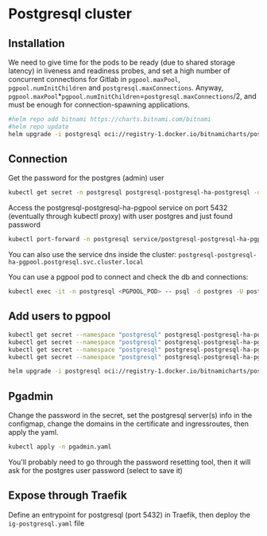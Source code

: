 # Postgresql cluster

## Installation

We need to give time for the pods to be ready (due to shared storage latency) in liveness and readiness probes, and set a high number of concurrent connections for Gitlab in `pgpool.maxPool`, `pgpool.numInitChildren` and `postgresql.maxConnections`. Anyway, `pgpool.maxPool`*`pgpool.numInitChildren`=`postgresql.maxConnections`/2, and must be enough for connection-spawning applications.

```bash
#helm repo add bitnami https://charts.bitnami.com/bitnami
#helm repo update
helm upgrade -i postgresql oci://registry-1.docker.io/bitnamicharts/postgresql-ha --namespace postgresql --create-namespace --set metrics.enabled=true --set metrics.serviceMonitor.enabled=true --set metrics.serviceMonitor.labels.release=kube-prometheus-stack --set pgpool.replicaCount=3 --set persistence.storageClass=rook-ceph-nvme2tb --set persistence.size=15Gi --set pgpool.maxPool=4 --set postgresql.maxConnections=1024 --set pgpool.numInitChildren=64
```

## Connection

Get the password for the postgres (admin) user

```bash
kubectl get secret -n postgresql postgresql-postgresql-ha-postgresql -o jsonpath='{.data.\password}' | base64 -d
```

Access the postgresql-postgresql-ha-pgpool service on port 5432 (eventually through kubectl proxy) with user postgres and just found password

```bash
kubectl port-forward -n postgresql service/postgresql-postgresql-ha-pgpool :5432
```

You can also use the service dns inside the cluster: `postgresql-postgresql-ha-pgpool.postgresql.svc.cluster.local`

You can use a pgpool pod to connect and check the db and connections:

```bash
kubectl exec -it -n postgresql <PGPOOL_POD> -- psql -d postgres -U postgres -h postgresql-postgresql-ha-pgpool.postgresql.svc.cluster.local
```

## Add users to pgpool

```bash
kubectl get secret --namespace "postgresql" postgresql-postgresql-ha-postgresql -o jsonpath="{.data.repmgr-password}" | base64 -d
kubectl get secret --namespace "postgresql" postgresql-postgresql-ha-pgpool -o jsonpath="{.data.admin-password}" | base64 -d
kubectl get secret --namespace "postgresql" postgresql-postgresql-ha-pgpool-custom-users -o jsonpath="{.data.usernames}" | base64 -d
kubectl get secret --namespace "postgresql" postgresql-postgresql-ha-pgpool-custom-users -o jsonpath="{.data.passwords}" | base64 -d
```

```bash
helm upgrade -i postgresql oci://registry-1.docker.io/bitnamicharts/postgresql-ha --namespace postgresql --create-namespace --set metrics.enabled=true --set metrics.serviceMonitor.enabled=true --set metrics.serviceMonitor.labels.release=kube-prometheus-stack --set pgpool.replicaCount=3 --set persistence.storageClass=rook-ceph-nvme2tb --set persistence.size=15Gi --set pgpool.customUsers.usernames="user01,user02" --set pgpool.customUsers.passwords="pwd01,pwd02" --set postgresql.password=<postres password> --set postgresql.repmgrPassword=<repmgr-password> --set pgpool.adminPassword=<pgpool admin password> --set pgpool.maxPool=4 --set postgresql.maxConnections=1024 --set pgpool.numInitChildren=64
```

## Pgadmin

Change the password in the secret, set the postgresql server(s) info in the configmap, change the domains in the certificate and ingressroutes, then apply the yaml.

```bash
kubectl apply -n pgadmin.yaml
```

You'll probably need to go through the password resetting tool, then it will ask for the postgres user password (select to save it)

## Expose through Traefik

Define an entrypoint for postgresql (port 5432) in Traefik, then deploy the `ig-postgresql.yaml` file

